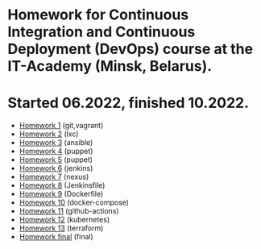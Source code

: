 # Homework for Continuous Integration and Continuous Deployment (DevOps) course at the IT-Academy (Minsk, Belarus).
# Started 06.2022, finished 10.2022.   

- [Homework 1](task-01/README.md#homework-1) (git,vagrant)
- [Homework 2](03-lxc/README.md#homework-2) (lxc)
- [Homework 3](04-5-ansible/README.md#homework-3) (ansible)
- [Homework 4](06-puppet/README.md#homework-4) (puppet)
- [Homework 5](07-puppet/README.md#homework-5) (puppet)
- [Homework 6](08-jenkins/README.md#homework-6) (jenkins)
- [Homework 7](09-nexus/README.md#homework-7) (nexus)
- [Homework 8](10-pipeline/README.md#homework-8) (Jenkinsfile)
- [Homework 9](11-docker/README.md#homework-9) (Dockerfile)
- [Homework 10](12-docker-compose/README.md#homework-10) (docker-compose)
- [Homework 11](14-github-actions/README.md#homework-11) (github-actions)
- [Homework 12](16-17-kubernetes/README.md#homework-12) (kubernetes)
- [Homework 13](18-19-terraform/README.md#homework-13) (terraform)
- [Homework final](13-jenkins-docker/README.md#homework-final) (final)
